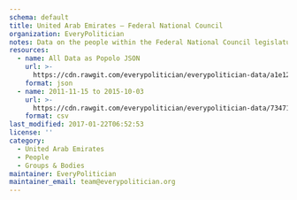 ```yaml
---
schema: default
title: United Arab Emirates — Federal National Council
organization: EveryPolitician
notes: Data on the people within the Federal National Council legislature of United Arab Emirates.
resources:
  - name: All Data as Popolo JSON
    url: >-
      https://cdn.rawgit.com/everypolitician/everypolitician-data/a1e12fdae988dd7e624c8517fb64b2a136c996de/data/United_Arab_Emirates/Federal_National_Council/ep-popolo-v1.0.json
    format: json
  - name: 2011-11-15 to 2015-10-03
    url: >-
      https://cdn.rawgit.com/everypolitician/everypolitician-data/7347172781ade0e34a4752f35d2f81910e3efa64/data/United_Arab_Emirates/Federal_National_Council/term-2011.csv
    format: csv
last_modified: 2017-01-22T06:52:53
license: ''
category:
  - United Arab Emirates
  - People
  - Groups & Bodies
maintainer: EveryPolitician
maintainer_email: team@everypolitician.org
---
```

